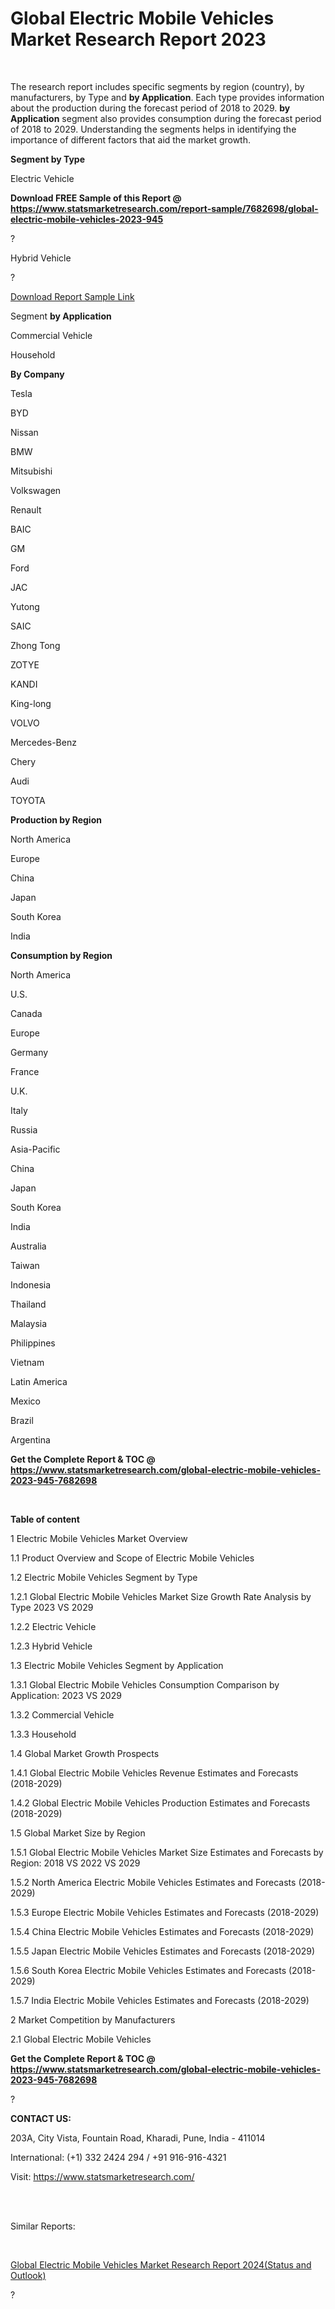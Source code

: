<h1>Global Electric Mobile Vehicles Market Research Report 2023</h1><br/><p>The research report includes specific segments by region (country), by manufacturers, by Type and <strong>by Application</strong>. Each type provides information about the production during the forecast period of 2018 to 2029. <strong>by Application</strong> segment also provides consumption during the forecast period of 2018 to 2029. Understanding the segments helps in identifying the importance of different factors that aid the market growth.</p>
 
 
 
 <p><strong>Segment by Type</strong></p>
 
 
 
 <p>Electric Vehicle</p>
 
 
 
 <div><b>Download FREE Sample of this Report @ <a href="https://www.statsmarketresearch.com/download-free-sample/7682698/global-electric-mobile-vehicles-2023-945">https://www.statsmarketresearch.com/report-sample/7682698/global-electric-mobile-vehicles-2023-945</a></b></div>
 
 
 
 <p>? </p>
 
 
 
 <p>Hybrid Vehicle</p>
 
 
 
 <p>? </p>
 
 
 
 <p><a href="https://www.statsmarketresearch.com/download-free-sample/7682698/global-electric-mobile-vehicles-2023-945">Download Report Sample Link</a></p>
 
 
 
 <p>Segment <strong>by Application</strong></p>
 
 
 
 <p>Commercial Vehicle</p>
 
 
 
 <p>Household</p>
 
 
 
 <p><strong>By Company</strong></p>
 
 
 
 <p>Tesla</p>
 
 
 
 <p>BYD</p>
 
 
 
 <p>Nissan</p>
 
 
 
 <p>BMW</p>
 
 
 
 <p>Mitsubishi</p>
 
 
 
 <p>Volkswagen</p>
 
 
 
 <p>Renault</p>
 
 
 
 <p>BAIC</p>
 
 
 
 <p>GM</p>
 
 
 
 <p>Ford</p>
 
 
 
 <p>JAC</p>
 
 
 
 <p>Yutong</p>
 
 
 
 <p>SAIC</p>
 
 
 
 <p>Zhong Tong</p>
 
 
 
 <p>ZOTYE</p>
 
 
 
 <p>KANDI</p>
 
 
 
 <p>King-long</p>
 
 
 
 <p>VOLVO</p>
 
 
 
 <p>Mercedes-Benz</p>
 
 
 
 <p>Chery</p>
 
 
 
 <p>Audi</p>
 
 
 
 <p>TOYOTA</p>
 
 
 
 <p><strong>Production by Region</strong></p>
 
 
 
 <p>North America</p>
 
 
 
 <p>Europe</p>
 
 
 
 <p>China</p>
 
 
 
 <p>Japan</p>
 
 
 
 <p>South Korea</p>
 
 
 
 <p>India</p>
 
 
 
 <p><strong>Consumption by Region</strong></p>
 
 
 
 <p>North America</p>
 
 
 
 <p>U.S.</p>
 
 
 
 <p>Canada</p>
 
 
 
 <p>Europe</p>
 
 
 
 <p>Germany</p>
 
 
 
 <p>France</p>
 
 
 
 <p>U.K.</p>
 
 
 
 <p>Italy</p>
 
 
 
 <p>Russia</p>
 
 
 
 <p>Asia-Pacific</p>
 
 
 
 <p>China</p>
 
 
 
 <p>Japan</p>
 
 
 
 <p>South Korea</p>
 
 
 
 <p>India</p>
 
 
 
 <p>Australia</p>
 
 
 
 <p>Taiwan</p>
 
 
 
 <p>Indonesia</p>
 
 
 
 <p>Thailand</p>
 
 
 
 <p>Malaysia</p>
 
 
 
 <p>Philippines</p>
 
 
 
 <p>Vietnam</p>
 
 
 
 <p>Latin America</p>
 
 
 
 <p>Mexico</p>
 
 
 
 <p>Brazil</p>
 
 
 
 <p>Argentina</p>
 
 
 
 <div><b>Get the Complete Report & TOC @ <a href="https://www.statsmarketresearch.com/global-electric-mobile-vehicles-2023-945-7682698">https://www.statsmarketresearch.com/global-electric-mobile-vehicles-2023-945-7682698</a></b></div>
 
 
 
 <p><br />
 
 <b>Table of content</b></p>
 
 
 
 <p>1 Electric Mobile Vehicles Market Overview<br />
 
 1.1 Product Overview and Scope of Electric Mobile Vehicles<br />
 
 1.2 Electric Mobile Vehicles Segment by Type<br />
 
 1.2.1 Global Electric Mobile Vehicles Market Size Growth Rate Analysis by Type 2023 VS 2029<br />
 
 1.2.2 Electric Vehicle<br />
 
 1.2.3 Hybrid Vehicle<br />
 
 1.3 Electric Mobile Vehicles Segment by Application<br />
 
 1.3.1 Global Electric Mobile Vehicles Consumption Comparison by Application: 2023 VS 2029<br />
 
 1.3.2 Commercial Vehicle<br />
 
 1.3.3 Household<br />
 
 1.4 Global Market Growth Prospects<br />
 
 1.4.1 Global Electric Mobile Vehicles Revenue Estimates and Forecasts (2018-2029)<br />
 
 1.4.2 Global Electric Mobile Vehicles Production Estimates and Forecasts (2018-2029)<br />
 
 1.5 Global Market Size by Region<br />
 
 1.5.1 Global Electric Mobile Vehicles Market Size Estimates and Forecasts by Region: 2018 VS 2022 VS 2029<br />
 
 1.5.2 North America Electric Mobile Vehicles Estimates and Forecasts (2018-2029)<br />
 
 1.5.3 Europe Electric Mobile Vehicles Estimates and Forecasts (2018-2029)<br />
 
 1.5.4 China Electric Mobile Vehicles Estimates and Forecasts (2018-2029)<br />
 
 1.5.5 Japan Electric Mobile Vehicles Estimates and Forecasts (2018-2029)<br />
 
 1.5.6 South Korea Electric Mobile Vehicles Estimates and Forecasts (2018-2029)<br />
 
 1.5.7 India Electric Mobile Vehicles Estimates and Forecasts (2018-2029)<br />
 
 2 Market Competition by Manufacturers<br />
 
 2.1 Global Electric Mobile Vehicles</p>
 
 
 
 <div><b>Get the Complete Report & TOC @ <a href="https://www.statsmarketresearch.com/global-electric-mobile-vehicles-2023-945-7682698">https://www.statsmarketresearch.com/global-electric-mobile-vehicles-2023-945-7682698</a></b></div>
 
 
 
 <p>? </p>
 
 
 
 <p><b>CONTACT US:</b><br />
 
 203A, City Vista, Fountain Road, Kharadi, Pune, India - 411014<br />
 
 International: (+1) 332 2424 294 / +91 916-916-4321<br />
 
 Visit: <a href="https://www.statsmarketresearch.com/">https://www.statsmarketresearch.com/</a><br />
 
 <br />
 
 <br />
 
 Similar Reports:<br />
 
 <br />
 
 <a href="https://www.statsmarketresearch.com/global-electric-mobile-vehicles-2024-761-8008262">Global Electric Mobile Vehicles Market Research Report 2024(Status and Outlook)</a><br />
 
 ? </p>